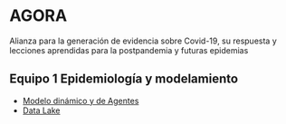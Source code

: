 # AGORA
Alianza para la generación de evidencia sobre Covid-19, su respuesta y lecciones aprendidas para la postpandemia y futuras epidemias

## Equipo 1 Epidemiología y modelamiento 

- [Modelo dinámico y de Agentes](FRED/FlujoDatos.md)
- [Data Lake](DataLake/FlujoDatos.md)
